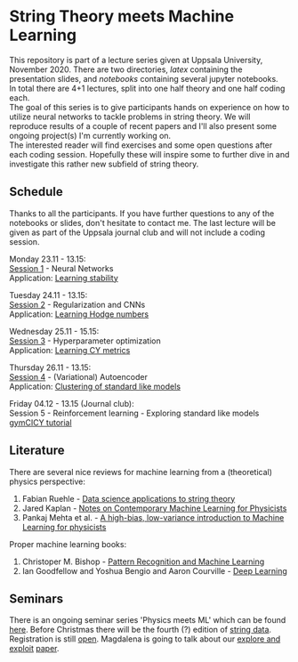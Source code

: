 # String Theory meets Machine Learning

This repository is part of a lecture series given at Uppsala University, November 2020.
There are two directories, *latex* containing the presentation slides, and *notebooks* containing several jupyter notebooks.  
In total there are 4+1 lectures, split into one half theory and one half coding each.  
The goal of this series is to give participants hands on experience on how to utilize neural networks to tackle problems in string theory. We will reproduce results of a couple of recent papers and I'll also present some ongoing project(s) I'm currently working on.  
The interested reader will find exercises and some open questions after each coding session. Hopefully these will inspire some to further dive in and investigate this rather new subfield of string theory.

## Schedule

Thanks to all the participants. If you have further questions to any of the notebooks or slides, don't hesitate to contact me. The last lecture will be given as part of the Uppsala journal club and will not include a coding session. 

Monday 23.11 - 13.15:  
[Session 1](https://github.com/robin-schneider/STmML/blob/main/latex/1/session1.pdf) - Neural Networks  
Application: [Learning stability](https://github.com/robin-schneider/STmML/blob/main/notebooks/Session%201%20-%20First%20NN.ipynb)

Tuesday 24.11 - 13.15:  
[Session 2](https://github.com/robin-schneider/STmML/blob/main/latex/2/session2.pdf) - Regularization and CNNs  
Application: [Learning Hodge numbers](https://github.com/robin-schneider/STmML/blob/main/notebooks/Session%202%20-%20Predicting%20Hodge%20numbers.ipynb)

Wednesday 25.11 - 15.15:  
[Session 3](https://github.com/robin-schneider/STmML/blob/main/latex/3/session3.pdf) - Hyperparameter optimization  
Application: [Learning CY metrics](https://github.com/robin-schneider/STmML/blob/main/notebooks/Session%203%20-%20Learning%20CY%20metric.ipynb)

Thursday 26.11 - 13.15:  
[Session 4](https://github.com/robin-schneider/STmML/blob/main/latex/4/session4.pdf) - (Variational) Autoencoder  
Application: [Clustering of standard like models](https://github.com/robin-schneider/STmML/blob/main/notebooks/Session%204%20-%20VAE%20and%20clustering.ipynb)

Friday 04.12 - 13.15 (Journal club):  
Session 5 - Reinforcement learning - Exploring standard like models  
[gymCICY tutorial](https://github.com/robin-schneider/gymCICY/blob/master/agents/Tutorial.ipynb)


## Literature

There are several nice reviews for machine learning from a (theoretical) physics perspective:

1. Fabian Ruehle - [Data science applications to string theory](https://inspirehep.net/literature/1779782)
2. Jared Kaplan - [Notes on Contemporary Machine Learning for Physicists](https://sites.krieger.jhu.edu/jared-kaplan/files/2019/04/ContemporaryMLforPhysicists.pdf)
3. Pankaj Mehta et al. - [A high-bias, low-variance introduction to Machine Learning for physicists](https://arxiv.org/pdf/1803.08823.pdf)

Proper machine learning books:

1. Christoper M. Bishop - [Pattern Recognition and Machine Learning](https://www.microsoft.com/en-us/research/publication/pattern-recognition-machine-learning/)
2. Ian Goodfellow and Yoshua Bengio and Aaron Courville - [Deep Learning](https://www.deeplearningbook.org/)

## Seminars

There is an ongoing seminar series 'Physics meets ML' which can be found [here](http://physicsmeetsml.org/). Before Christmas there will be the fourth (?) edition of [string data](https://indico.cern.ch/event/958074/). Registration is still [open](https://indico.cern.ch/event/958074/registrations/64758/). Magdalena is going to talk about our [explore and exploit](https://github.com/robin-schneider/gymCICY) [paper](https://arxiv.org/abs/2003.04817).
